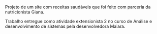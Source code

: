 Projeto de um site com receitas saudáveis que foi feito com parceria da nutricionista Giana. 

Trabalho entregue como atividade extensionista 2 no curso de Análise e desenvolvimento de sistemas pela desenvolvedora Maiara.
